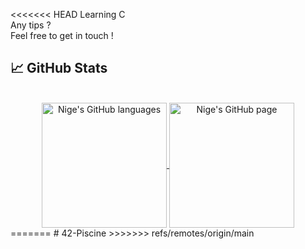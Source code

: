 <<<<<<< HEAD
Learning C 
</br>
Any tips ?
</br>
Feel free to get in touch !
</br>

## 📈 GitHub Stats
</br>
<div align="center"> 
   <a href="https://github.com/valentinefleith" >
     <img align="center" src="https://github-readme-stats.vercel.app/api/top-langs/?username=NigeParis&langs_count=3&theme=ayu-mirage"" alt="Nige's GitHub languages" height="200"/>
   </a>
   
   <a href="https://github.com/NigeParis">
       <img align="center" src="https://github-readme-stats.vercel.app/api/?username=NigeParis&theme=ayu-mirage&show_icons=true" alt="Nige's GitHub page" height="200"/>
   </a>
</div>
=======
# 42-Piscine
>>>>>>> refs/remotes/origin/main

